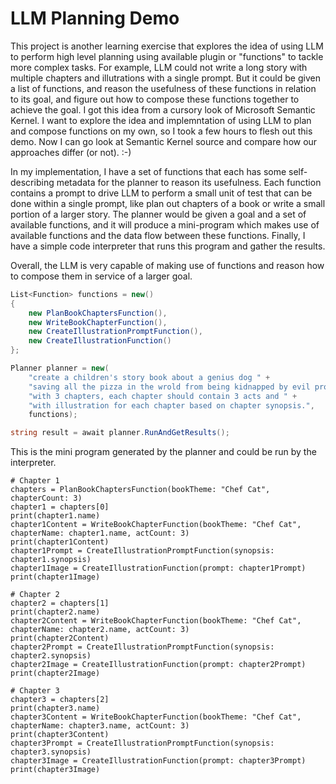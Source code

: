 # LLM Planning Demo

This project is another learning exercise that explores the idea of using LLM to perform high level planning using available plugin or "functions" to tackle more complex tasks.
For example, LLM could not write a long story with multiple chapters and illutrations with a single prompt. 
But it could be given a list of functions, and reason the usefulness of these functions in relation to its goal, and figure out how to compose these functions together to achieve the goal.
I got this idea from a cursory look of Microsoft Semantic Kernel. I want to explore the idea and implemntation of using LLM to plan and compose functions on my own, so I took a few hours to flesh out this demo.
Now I can go look at Semantic Kernel source and compare how our approaches differ (or not). :-)

In my implementation, I have a set of functions that each has some self-describing metadata for the planner to reason its usefulness.
Each function contains a prompt to drive LLM to perform a small unit of test that can be done within a single prompt, like plan out chapters of a book or write a small portion of a larger story.
The planner would be given a goal and a set of available functions, and it will produce a mini-program which makes use of available functions and the data flow between these functions.
Finally, I have a simple code interpreter that runs this program and gather the results.

Overall, the LLM is very capable of making use of functions and reason how to compose them in service of a larger goal.

```C#
List<Function> functions = new()
{
    new PlanBookChaptersFunction(),
    new WriteBookChapterFunction(),
    new CreateIllustrationPromptFunction(),
    new CreateIllustrationFunction()
};

Planner planner = new(
    "create a children's story book about a genius dog " + 
    "saving all the pizza in the wrold from being kidnapped by evil professor cat " +
    "with 3 chapters, each chapter should contain 3 acts and " + 
    "with illustration for each chapter based on chapter synopsis.", 
    functions);

string result = await planner.RunAndGetResults();
```

This is the mini program generated by the planner and could be run by the interpreter.
```
# Chapter 1
chapters = PlanBookChaptersFunction(bookTheme: "Chef Cat", chapterCount: 3)
chapter1 = chapters[0]
print(chapter1.name)
chapter1Content = WriteBookChapterFunction(bookTheme: "Chef Cat", chapterName: chapter1.name, actCount: 3)
print(chapter1Content)
chapter1Prompt = CreateIllustrationPromptFunction(synopsis: chapter1.synopsis)
chapter1Image = CreateIllustrationFunction(prompt: chapter1Prompt)
print(chapter1Image)

# Chapter 2
chapter2 = chapters[1]
print(chapter2.name)
chapter2Content = WriteBookChapterFunction(bookTheme: "Chef Cat", chapterName: chapter2.name, actCount: 3)
print(chapter2Content)
chapter2Prompt = CreateIllustrationPromptFunction(synopsis: chapter2.synopsis)
chapter2Image = CreateIllustrationFunction(prompt: chapter2Prompt)
print(chapter2Image)

# Chapter 3
chapter3 = chapters[2]
print(chapter3.name)
chapter3Content = WriteBookChapterFunction(bookTheme: "Chef Cat", chapterName: chapter3.name, actCount: 3)
print(chapter3Content)
chapter3Prompt = CreateIllustrationPromptFunction(synopsis: chapter3.synopsis)
chapter3Image = CreateIllustrationFunction(prompt: chapter3Prompt)
print(chapter3Image)
```
